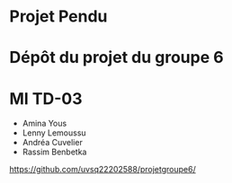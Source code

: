# Projet Pendu

# Dépôt du projet du groupe 6

# MI TD-03

* Amina Yous
* Lenny Lemoussu
* Andréa Cuvelier
* Rassim Benbetka

https://github.com/uvsq22202588/projetgroupe6/
